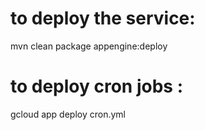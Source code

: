 # to deploy the service:
 
mvn clean package appengine:deploy
 
# to deploy cron jobs :
gcloud app deploy cron.yml